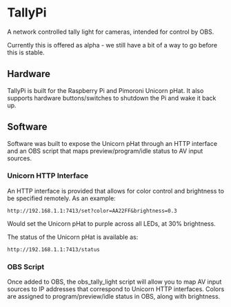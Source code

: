 # TallyPi

A network controlled tally light for cameras, intended for control by OBS.

Currently this is offered as alpha - we still have a bit of a way to go
before this is stable.

## Hardware

TallyPi is built for the Raspberry Pi and Pimoroni Unicorn pHat. It also
supports hardware buttons/switches to shutdown the Pi and wake it back up.

## Software

Software was built to expose the Unicorn pHat through an HTTP interface and
an OBS script that maps preview/program/idle status to AV input sources.

### Unicorn HTTP Interface

An HTTP interface is provided that allows for color control and brightness
to be specified remotely. As an example:

    http://192.168.1.1:7413/set?color=AA22FF&brightness=0.3

Would set the Unicorn pHat to purple across all LEDs, at 30% brightness.

The status of the Unicorn pHat is available as:

    http://192.168.1.1:7413/status

### OBS Script

Once added to OBS, the obs_tally_light script will allow you to map AV input
sources to IP addresses that correspond to Unicorn HTTP interfaces. Colors are
assigned to program/preview/idle status in OBS, along with brightness.
